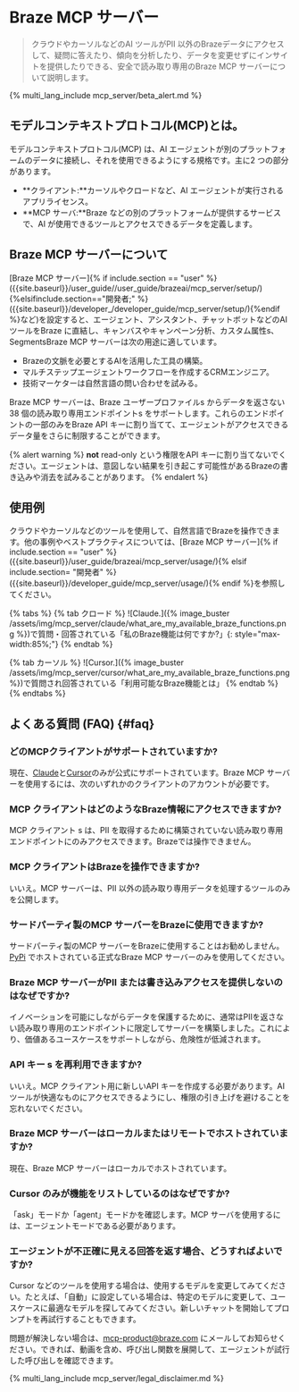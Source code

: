 # Braze MCP サーバー

> クラウドやカーソルなどのAI ツールがPII 以外のBrazeデータにアクセスして、疑問に答えたり、傾向を分析したり、データを変更せずにインサイトを提供したりできる、安全で読み取り専用のBraze MCP サーバーについて説明します。

{% multi_lang_include mcp_server/beta_alert.md %}

## モデルコンテキストプロトコル(MCP)とは。

​モデルコンテキストプロトコル(MCP) は、AI エージェントが別のプラットフォームのデータに接続し、それを使用できるようにする規格です。主に2 つの部分があります。

- **クライアント:**カーソルやクロードなど、AI エージェントが実行されるアプリライセンス。
- **MCP サーバ:**Braze などの別のプラットフォームが提供するサービスで、AI が使用できるツールとアクセスできるデータを定義します。

## Braze MCP サーバーについて

[Braze MCP サーバー]{% if include.section == "user" %}({{site.baseurl}}/user_guide//user_guide/brazeai/mcp_server/setup/){%elsifinclude.section=="開発者;" %}({{site.baseurl}}/developer_/developer_guide/mcp_server/setup/){%endif %}など)を設定すると、エージェント、アシスタント、チャットボットなどのAI ツールをBraze に直結し、キャンバスやキャンペーン分析、カスタム属性s、SegmentsBraze MCP サーバーは次の用途に適しています。

- Brazeの文脈を必要とするAIを活用した工具の構築。
- マルチステップエージェントワークフローを作成するCRMエンジニア。
- 技術マーケターは自然言語の問い合わせを試みる。

Braze MCP サーバーは、Braze ユーザープロファイルs からデータを返さない38 個の読み取り専用エンドポイントs をサポートします。これらのエンドポイントの一部のみをBraze API キーに割り当てて、エージェントがアクセスできるデータ量をさらに制限することができます。

{% alert warning %}
**not** read-only という権限をAPI キーに割り当てないでください。エージェントは、意図しない結果を引き起こす可能性があるBrazeの書き込みや消去を試みることがあります。
{% endalert %}

## 使用例

クラウドやカーソルなどのツールを使用して、自然言語でBrazeを操作できます。他の事例やベストプラクティスについては、[Braze MCP サーバー]{% if include.section == "user" %}({{site.baseurl}}/user_guide/brazeai/mcp_server/usage/){% elsif include.section= "開発者" %}({{site.baseurl}}/developer_guide/mcp_server/usage/){% endif %}を参照してください。

{% tabs %}
{% tab クロード %}
![Claude.]({% image_buster /assets/img/mcp_server/claude/what_are_my_available_braze_functions.png %})で質問・回答されている「私のBraze機能は何ですか?」{: style="max-width:85%;"}
{% endtab %}

{% tab カーソル %}
![Cursor.]({% image_buster /assets/img/mcp_server/cursor/what_are_my_available_braze_functions.png %})で質問され回答されている「利用可能なBraze機能とは」
{% endtab %}
{% endtabs %}

## よくある質問 (FAQ) {#faq}

### どのMCPクライアントがサポートされていますか?

現在、[Claude](https://claude.ai/)と[Cursor](https://cursor.com/)のみが公式にサポートされています。Braze MCP サーバーを使用するには、次のいずれかのクライアントのアカウントが必要です。

### MCP クライアントはどのようなBraze情報にアクセスできますか?

MCP クライアント s は、PII を取得するために構築されていない読み取り専用エンドポイントにのみアクセスできます。Brazeでは操作できません。

### MCP クライアントはBrazeを操作できますか?

いいえ。MCP サーバーは、PII 以外の読み取り専用データを処理するツールのみを公開します。

### サードパーティ製のMCP サーバーをBrazeに使用できますか?

サードパーティ製のMCP サーバーをBrazeに使用することはお勧めしません。[PyPi](https://pypi.org/project/braze-mcp-server/) でホストされている正式なBraze MCP サーバーのみを使用してください。

### Braze MCP サーバーがPII または書き込みアクセスを提供しないのはなぜですか?

イノベーションを可能にしながらデータを保護するために、通常はPIIを返さない読み取り専用のエンドポイントに限定してサーバーを構築しました。これにより、価値あるユースケースをサポートしながら、危険性が低減されます。

### API キー s を再利用できますか?

いいえ。MCP クライアント用に新しいAPI キーを作成する必要があります。AI ツールが快適なものにアクセスできるようにし、権限の引き上げを避けることを忘れないでください。

### Braze MCP サーバーはローカルまたはリモートでホストされていますか?

現在、Braze MCP サーバーはローカルでホストされています。

### Cursor のみが機能をリストしているのはなぜですか?

「ask」モードか「agent」モードかを確認します。MCP サーバを使用するには、エージェントモードである必要があります。

### エージェントが不正確に見える回答を返す場合、どうすればよいですか?

Cursor などのツールを使用する場合は、使用するモデルを変更してみてください。たとえば、「自動」に設定している場合は、特定のモデルに変更して、ユースケースに最適なモデルを探してみてください。新しいチャットを開始してプロンプトを再試行することもできます。 

問題が解決しない場合は、[mcp-product@braze.com](mailto:mcp-product@braze.com) にメールしてお知らせください。できれば、動画を含め、呼び出し関数を展開して、エージェントが試行した呼び出しを確認できます。

{% multi_lang_include mcp_server/legal_disclaimer.md %}
